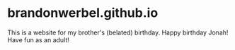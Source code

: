 # brandonwerbel.github.io
This is a website for my brother's (belated) birthday. Happy birthday Jonah! Have fun as an adult!